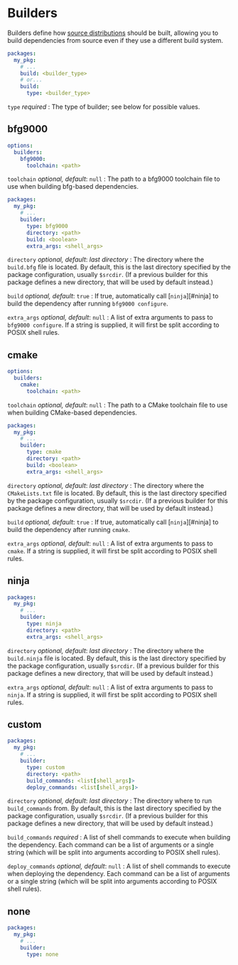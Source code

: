 # Builders

Builders define how [source distributions](packages.md#source-distributions)
should be built, allowing you to build dependencies from source even if they use
a different build system.

```yaml
packages:
  my_pkg:
    # ...
    build: <builder_type>
    # or...
    build:
      type: <builder_type>
```

`type` <span class="subtitle">*required*</span>
: The type of builder; see below for possible values.

## bfg9000

```yaml
options:
  builders:
    bfg9000:
      toolchain: <path>
```

`toolchain` <span class="subtitle">*optional, default*: `null`</span>
: The path to a bfg9000 toolchain file to use when building bfg-based
  dependencies.

```yaml
packages:
  my_pkg:
    # ...
    builder:
      type: bfg9000
      directory: <path>
      build: <boolean>
      extra_args: <shell_args>
```

`directory` <span class="subtitle">*optional, default*: *last directory*</span>
: The directory where the `build.bfg` file is located. By default, this is the
  last directory specified by the package configuration, usually `$srcdir`. (If
  a previous builder for this package defines a new directory, that will be used
  by default instead.)

`build` <span class="subtitle">*optional, default*: `true`</span>
: If true, automatically call [`ninja`][#ninja] to build the dependency after
  running `bfg9000 configure`.

`extra_args` <span class="subtitle">*optional, default*: `null`</span>
: A list of extra arguments to pass to `bfg9000 configure`. If a string is
  supplied, it will first be split according to POSIX shell rules.

## cmake

```yaml
options:
  builders:
    cmake:
      toolchain: <path>
```

`toolchain` <span class="subtitle">*optional, default*: `null`</span>
: The path to a CMake toolchain file to use when building CMake-based
  dependencies.

```yaml
packages:
  my_pkg:
    # ...
    builder:
      type: cmake
      directory: <path>
      build: <boolean>
      extra_args: <shell_args>
```

`directory` <span class="subtitle">*optional, default*: *last directory*</span>
: The directory where the `CMakeLists.txt` file is located. By default, this is
  the last directory specified by the package configuration, usually `$srcdir`.
  (If a previous builder for this package defines a new directory, that will be
  used by default instead.)

`build` <span class="subtitle">*optional, default*: `true`</span>
: If true, automatically call [`ninja`][#ninja] to build the dependency after
  running `cmake`.

`extra_args` <span class="subtitle">*optional, default*: `null`</span>
: A list of extra arguments to pass to `cmake`. If a string is supplied, it will
  first be split according to POSIX shell rules.

## ninja

```yaml
packages:
  my_pkg:
    # ...
    builder:
      type: ninja
      directory: <path>
      extra_args: <shell_args>
```

`directory` <span class="subtitle">*optional, default*: *last directory*</span>
: The directory where the `build.ninja` file is located. By default, this is
  the last directory specified by the package configuration, usually `$srcdir`.
  (If a previous builder for this package defines a new directory, that will be
  used by default instead.)

`extra_args` <span class="subtitle">*optional, default*: `null`</span>
: A list of extra arguments to pass to `ninja`. If a string is
  supplied, it will first be split according to POSIX shell rules.

## custom

```yaml
packages:
  my_pkg:
    # ...
    builder:
      type: custom
      directory: <path>
      build_commands: <list[shell_args]>
      deploy_commands: <list[shell_args]>
```

`directory` <span class="subtitle">*optional, default*: *last directory*</span>
: The directory where to run `build_commands` from. By default, this is the last
  directory specified by the package configuration, usually `$srcdir`. (If a
  previous builder for this package defines a new directory, that will be used
  by default instead.)

`build_commands` <span class="subtitle">*required*</span>
: A list of shell commands to execute when building the dependency. Each command
  can be a list of arguments or a single string (which will be split into
  arguments according to POSIX shell rules).

`deploy_commands` <span class="subtitle">*optional, default*: `null`</span>
: A list of shell commands to execute when deploying the dependency. Each
  command can be a list of arguments or a single string (which will be split
  into arguments according to POSIX shell rules).

## none

```yaml
packages:
  my_pkg:
    # ...
    builder:
      type: none
```
